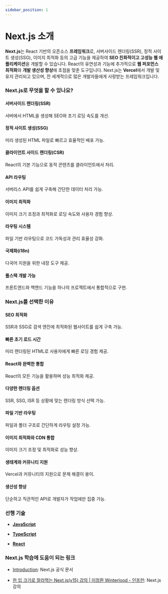 ```yaml
---
sidebar_position: 1
---
```


# Next.js 소개

**Next.js**는 React 기반의 오픈소스 **프레임워크**로, 서버사이드 렌더링(SSR), 정적 사이트 생성(SSG), 이미지 최적화 등의 고급 기능을 제공하여 **SEO 친화적이고 고성능 웹 애플리케이션**을 개발할 수 있습니다. React의 유연성과 기능에 추가적으로 **웹 퍼포먼스 최적화**와 **개발 생산성 향상**에 초점을 맞춘 도구입니다. Next.js는 **Vercel**에서 개발 및 유지 관리되고 있으며, 전 세계적으로 많은 개발자들에게 사랑받는 프레임워크입니다.

### **Next.js로 무엇을 할 수 있나요?**

#### **서버사이드 렌더링(SSR)**

서버에서 HTML을 생성해 SEO와 초기 로딩 속도를 개선.

#### **정적 사이트 생성(SSG)**

미리 생성된 HTML 파일로 빠르고 효율적인 배포 가능.

#### **클라이언트 사이드 렌더링(CSR)**

React의 기본 기능으로 동적 콘텐츠를 클라이언트에서 처리.

#### **API 라우팅**

서버리스 API를 쉽게 구축해 간단한 데이터 처리 가능.

#### **이미지 최적화**

이미지 크기 조정과 최적화로 로딩 속도와 사용자 경험 향상.

#### **라우팅 시스템**

파일 기반 라우팅으로 코드 가독성과 관리 효율성 강화.

#### **국제화(i18n)**

다국어 지원을 위한 내장 도구 제공.

#### **풀스택 개발 가능**

프론트엔드와 백엔드 기능을 하나의 프로젝트에서 통합적으로 구현.

### **Next.js를 선택한 이유**

#### **SEO 최적화**

SSR과 SSG로 검색 엔진에 최적화된 웹사이트를 쉽게 구축 가능.

#### **빠른 초기 로드 시간**

미리 렌더링된 HTML로 사용자에게 빠른 로딩 경험 제공.

#### **React와 완벽한 통합**

React의 모든 기능을 활용하며 성능 최적화 제공.

#### **다양한 렌더링 옵션**

SSR, SSG, ISR 등 상황에 맞는 렌더링 방식 선택 가능.

#### **파일 기반 라우팅**

파일과 폴더 구조로 간단하게 라우팅 설정 가능.

#### **이미지 최적화와 CDN 통합**

이미지 크기 조정 및 최적화로 성능 향상.

#### **생태계와 커뮤니티 지원**

Vercel과 커뮤니티의 지원으로 문제 해결이 용이.

#### **생산성 향상**

단순하고 직관적인 API로 개발자가 작업에만 집중 가능.

### 선행 기술

- [**JavaScript**](https://www.notion.so/JavaScript-16ecf11961688090a096cb5a60dc905b?pvs=21)

- [**TypeScript**](https://www.notion.so/TypeScript-14fcf119616880f49ec8e27bf8e16966?pvs=21)

- [**React**](https://www.notion.so/React-14fcf119616880c98200cd450d1d7001?pvs=21)

### Next.js 학습에 도움이 되는 링크

- [Introduction](https://nextjs.org/docs): Next.js 공식 문서

- [한 입 크기로 잘라먹는 Next.js(v15) 강의 | 이정환 Winterlood - 인프런](https://www.inflearn.com/course/%ED%95%9C%EC%9E%85-%ED%81%AC%EA%B8%B0-nextjs): Next.js 강의
